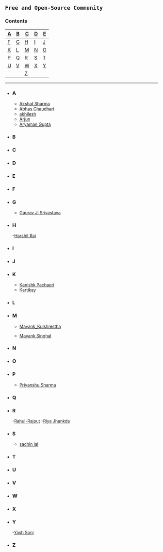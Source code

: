 ## `Free and Open-Source Community`

### **Contents**

| [A](#a) | [B](#b) | [C](#c) | [D](#d) | [E](#e) |
| ------- | ------- | ------- | ------- | ------- |
| [F](#f) | [G](#g) | [H](#h) | [I](#i) | [J](#j) |
| [K](#k) | [L](#l) | [M](#m) | [N](#n) | [O](#o) |
| [P](#p) | [Q](#q) | [R](#r) | [S](#s) | [T](#t) |
| [U](#u) | [V](#v) | [W](#w) | [X](#x) | [Y](#y) |
|         |         | [Z](#z) |

---

- ### **A**

   - [Akshat Sharma](https://github.com/akshatcoder-hash)
   - [Abhas Chaudhari](https://github.com/Abhas25)
   - [akhilesh](https://github.com/Akki9015)
  -  [Arjun](https://github.com/Arjuntyagi1)
  -  [Aryaman Gupta](https://github.com/Gupta-Aryaman)
 


- ### **B**
    


- ### **C**



- ### **D**
  
 

- ### **E**



- ### **F**



- ### **G**
  - [Gaurav Ji Srivastava](https://github.com/GJS2162)


- ### **H**
  -[Harshit Rai](https://github.com/Harshitr10)



- ### **I**



- ### **J**



- ### **K**
  - [Kanishk Pachauri](https://github.com/Mr-Sunglasses)
  - [Kartikay](https://github.com/Kartikay-W-21-22-24)
  



- ### **L**


- ### **M**
  - [Mayank_Kulshrestha](https://github.com/Gaming-addicted)
 
  - [Mayank Singhal](https://github.com/MayankSinghal45)


- ### **N**



- ### **O**



- ### **P**
  - [Priyanshu Sharma](https://github.com/priyanshu20)



- ### **Q**

- ### **R**
  -[Rahul-Rajput](https://github.com/rahul731945)
  -[Riya Jhankda](https://github.com/Riya-jhankda)



- ### **S**

  - [sachin lal](https://github.com/sachinlal7)

- ### **T**



- ### **U**



- ### **V**



- ### **W**


- ### **X**

- ### **Y**
  -[Yash Soni](https://github.com/Ys55Wss)



- ### **Z**

